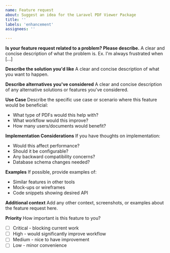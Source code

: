 ```yaml
---
name: Feature request
about: Suggest an idea for the Laravel PDF Viewer Package
title: ''
labels: 'enhancement'
assignees: ''

---
```


**Is your feature request related to a problem? Please describe.**
A clear and concise description of what the problem is. Ex. I'm always frustrated when [...]

**Describe the solution you'd like**
A clear and concise description of what you want to happen.

**Describe alternatives you've considered**
A clear and concise description of any alternative solutions or features you've considered.

**Use Case**
Describe the specific use case or scenario where this feature would be beneficial:
- What type of PDFs would this help with?
- What workflow would this improve?
- How many users/documents would benefit?

**Implementation Considerations**
If you have thoughts on implementation:
- Would this affect performance?
- Should it be configurable?
- Any backward compatibility concerns?
- Database schema changes needed?

**Examples**
If possible, provide examples of:
- Similar features in other tools
- Mock-ups or wireframes
- Code snippets showing desired API

**Additional context**
Add any other context, screenshots, or examples about the feature request here.

**Priority**
How important is this feature to you?
- [ ] Critical - blocking current work
- [ ] High - would significantly improve workflow  
- [ ] Medium - nice to have improvement
- [ ] Low - minor convenience